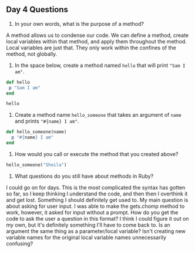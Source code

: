 ## Day 4 Questions

1. In your own words, what is the purpose of a method?

A method allows us to condense our code. We can define a method, create local variables within that method, and apply them throughout the method. Local variables are just that. They only work within the confines of the method, not globally.

1. In the space below, create a method named `hello` that will print `"Sam I am"`.

 ```ruby
def hello
  p "Sam I am"
end

hello
```

1. Create a method name `hello_someone` that takes an argument of `name` and prints `"#{name} I am"`.

```ruby
def hello_someone(name)
  p "#{name} I am"
end
```
1. How would you call or execute the method that you created above?
```ruby
hello_someone("Sheila")
```
1. What questions do you still have about methods in Ruby?

I could go on for days. This is the most complicated the syntax has gotten so far, so I keep thinking I understand the code, and then then I overthink it and get lost. Something I should definitely get used to. My main question is about asking for user input. I was able to make the gets.chomp method to work, however, it asked for input without a prompt. How do you get the code to ask the user a question in this format? I think I could figure it out on my own, but it's definitely something I'll have to come back to. Is an argument the same thing as a parameter/local variable? Isn't creating new variable names for the original local variable names unnecessarily confusing?
